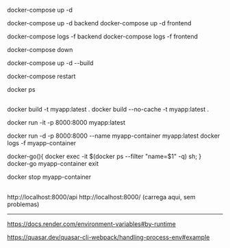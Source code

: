 docker-compose up -d

docker-compose up -d backend
docker-compose up -d frontend

docker-compose logs -f backend
docker-compose logs -f frontend


docker-compose down

docker-compose up -d --build

docker-compose restart

docker ps

##

docker build -t myapp:latest .
docker build --no-cache -t myapp:latest .

docker run -it -p 8000:8000 myapp:latest


docker run -d -p 8000:8000 --name myapp-container myapp:latest
docker logs -f myapp-container


docker-go(){ docker exec -it $(docker ps --filter "name=$1" -q) sh; }
docker-go myapp-container
exit

docker stop myapp-container
##

http://localhost:8000/api
http://localhost:8000/ (carrega aqui, sem problemas)

---

https://docs.render.com/environment-variables#by-runtime

https://quasar.dev/quasar-cli-webpack/handling-process-env#example
